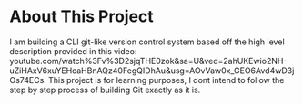 # About This Project
I am building a CLI git-like version control system based off the high level description provided in this video: youtube.com/watch%3Fv%3D2sjqTHE0zok&sa=U&ved=2ahUKEwio2NH-uZiHAxV6xuYEHcaHBnAQz40FegQIDhAu&usg=AOvVaw0x_GEO6Avd4wD3jOs74ECs. This project is for learning purposes, I dont intend to follow the step by step process of building Git exactly as it is.